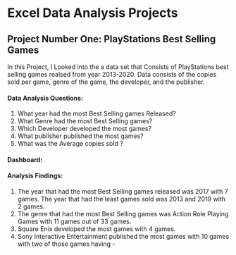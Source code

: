 # Excel Data Analysis Projects

## Project Number One: PlayStations Best Selling Games

In this Project, I Looked into the a data set that Consists of PlayStations best selling games realsed from year 2013-2020. Data consists of the copies sold per game, genre of the game, the developer, and the publisher.

  #### Data Analysis Questions:
  1. What year had the most Best Selling games Released? 
  3. What Genre had the most Best Selling games? 
  4. Which Developer developed the most games?
  5. What publisher published the most games? 
  6. What was the Average copies sold ?

#### Dashboard: 


  #### Analysis Findings:
  1. The year that had the most Best Selling games released was 2017 with 7 games. The year that had the least games sold was 2013 and 2019 with 2 games.
  2. The genre that had the most Best Selling games was Action Role Playing Games with 11 games out of 33 games.
  3. Square Enix developed the most games with 4 games.
  4. Sony Interactive Entertainment published the most games with 10 games with two of those games having - 
  
